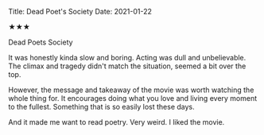 Title: Dead Poet's Society
Date: 2021-01-22

★★★

Dead Poets Society

It was honestly kinda slow and boring. Acting was dull and unbelievable. The climax and tragedy didn't match the situation, seemed a bit over the top.

However, the message and takeaway of the movie was worth watching the whole thing for. It encourages doing what you love and living every moment to the fullest. Something that is so easily lost these days.

And it made me want to read poetry. Very weird. I liked the movie.
